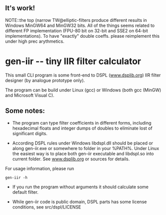 ## It's work!

NOTE::the top (narrow TW@elliptic-filters produce different results
in Windows MinGW64 and MinGW32 bits. All of the things seems related
to different FP implementation (FPU-80 bit on 32-bit and SSE2 on 64-bit
implementations). To have "exactly" double coeffs. please reimplement
this under high prec arythmetics.

# gen-iir -- tiny IIR filter calculator

This small CLI program is some front-end to DSPL (www.dsplib.org)
IIR filter designer (by analogue prototype only).

The program can be build under Linux (gcc) or Windows (both gcc (MinGW)
and Microsoft Visual C).

## Some notes:

* The program can type filter coefficients in different forms,
including hexadecimal floats and integer dumps of doubles to
eliminate lost of significant digits.

* According DSPL rules under Windows libdspl.dll should be
placed or along gen-iir.exe or somewhere to folder in your %PATH%.
Under Linux the easiest way is to place both gen-iir executable and
libdspl.so into current folder. See www.dsplib.org or sources for
details.

For usage information, please run

	gen-iir -h

* If you run the program without arguments it should calculate
some default filter.

* While gen-iir code is public domain, DSPL parts has some license
conditions, see src/dspl/LICENSE
